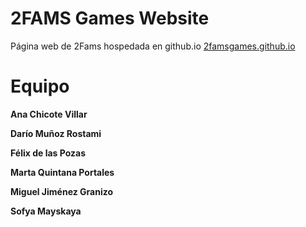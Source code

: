 2FAMS Games Website
===================

Página web de 2Fams hospedada en github.io   [2famsgames.github.io](https://2famsgames.github.io/)

# Equipo

**Ana Chicote Villar**

**Darío Muñoz Rostami**

**Félix de las Pozas**

**Marta Quintana Portales**

**Miguel Jiménez Granizo**

**Sofya Mayskaya**
